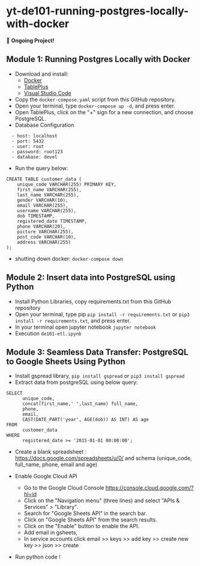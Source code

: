 # yt-de101-running-postgres-locally-with-docker

🚀 **Ongoing Project!**

## Module 1: Running Postgres Locally with Docker
- Download and install:
  - [Docker](https://www.docker.com/products/docker-desktop/)
  - [TablePlus](https://tableplus.com/)
  - [Visual Studio Code](https://code.visualstudio.com/)
- Copy the `docker-compose.yaml` script from this GitHub repository.
- Open your terminal, type `docker-compose up -d`, and press enter.
- Open TablePlus, click on the "+" sign for a new connection, and choose PostgreSQL.
- Database Configuration
```
  - host: localhost
  - port: 5432
  - user: root
  - password: root123
  - database: devel
```
- Run the query below:

```
CREATE TABLE customer_data (
    unique_code VARCHAR(255) PRIMARY KEY,
    first_name VARCHAR(255),
    last_name VARCHAR(255),
    gender VARCHAR(10),
    email VARCHAR(255),
    username VARCHAR(255),
    dob TIMESTAMP,
    registered_date TIMESTAMP,
    phone VARCHAR(20),
    picture VARCHAR(255),
    post_code VARCHAR(10),
    address VARCHAR(255)
);
```
- shutting down docker: ```docker-compose down```

## Module 2: Insert data into PostgreSQL using Python

- Install Python Libraries, copy requirements.txt from this GitHub repository
- Open your terminal, type pip ```pip install -r requirements.txt``` or ```pip3 install -r requirements.txt```, and press enter.
- In your terminal open jupyter notebook ```jupyter notebook```
- Execution ```de101-etl.ipynb```

## Module 3: Seamless Data Transfer: PostgreSQL to Google Sheets Using Python
- Install gspread library, ```pip install gspread``` or ```pip3 install gspread```
- Extract data from postgreSQL using below query:
```
SELECT
      unique_code,
      concat(first_name,' ',last_name) full_name,
      phone,
      email,
      CAST(DATE_PART('year', AGE(dob)) AS INT) AS age
FROM
      customer_data
WHERE
      registered_date >= '2015-01-01 00:00:00'; 
```
- Create a blank spreadsheet : https://docs.google.com/spreadsheets/u/0/ and schema (unique_code, full_name, phone, email and age)
- Enable Google Cloud API
  - Go to the Google Cloud Console https://console.cloud.google.com/?hl=id
  - Click on the "Navigation menu" (three lines) and select "APIs & Services" > "Library".
  - Search for "Google Sheets API" in the search bar.
  - Click on "Google Sheets API" from the search results.
  - Click on the "Enable" button to enable the API.
  - Add email in gsheets,
  - In service accounts click email >> keys >> add key >> create new key >> json >> create

- Run python code !



